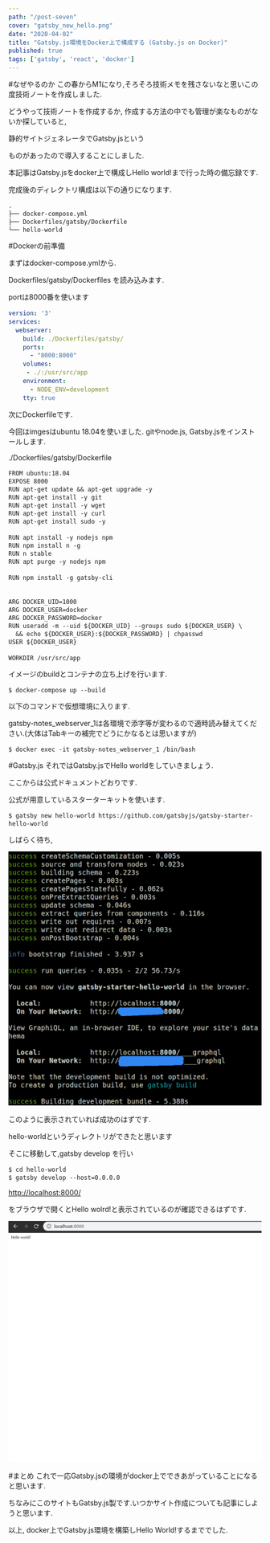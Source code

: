 ```yaml
---
path: "/post-seven"
cover: "gatsby_new_hello.png"
date: "2020-04-02"
title: "Gatsby.js環境をDocker上で構成する (Gatsby.js on Docker)"
published: true
tags: ['gatsby', 'react', 'docker']
---
```

#なぜやるのか
この春からM1になり,そろそろ技術メモを残さないなと思いこの度技術ノートを作成しました.

どうやって技術ノートを作成するか, 作成する方法の中でも管理が楽なものがないか探していると,

静的サイトジェネレータでGatsby.jsという

ものがあったので導入することにしました.

本記事はGatsby.jsをdocker上で構成しHello world!まで行った時の備忘録です.

完成後のディレクトリ構成は以下の通りになります.

```
.
├── docker-compose.yml
├── Dockerfiles/gatsby/Dockerfile
└── hello-world
```
#Dockerの前準備

まずはdocker-compose.ymlから.

Dockerfiles/gatsby/Dockerfiles を読み込みます.

portは8000番を使います

```yml:docker-compose.yml
version: '3'
services:
  webserver:
    build: ./Dockerfiles/gatsby/
    ports:
      - "8000:8000"
    volumes:
     - ./:/usr/src/app
    environment:
      - NODE_ENV=development
    tty: true
```

次にDockerfileです.

今回はimgesはubuntu 18.04を使いました.
gitやnode.js, Gatsby.jsをインストールします.

./Dockerfiles/gatsby/Dockerfile
```Dockerfile:Dockerfile
FROM ubuntu:18.04
EXPOSE 8000
RUN apt-get update && apt-get upgrade -y
RUN apt-get install -y git 
RUN apt-get install -y wget
RUN apt-get install -y curl 
RUN apt-get install sudo -y

RUN apt install -y nodejs npm
RUN npm install n -g
RUN n stable
RUN apt purge -y nodejs npm

RUN npm install -g gatsby-cli


ARG DOCKER_UID=1000
ARG DOCKER_USER=docker
ARG DOCKER_PASSWORD=docker
RUN useradd -m --uid ${DOCKER_UID} --groups sudo ${DOCKER_USER} \
  && echo ${DOCKER_USER}:${DOCKER_PASSWORD} | chpasswd
USER ${DOCKER_USER}

WORKDIR /usr/src/app
```

イメージのbuildとコンテナの立ち上げを行います.

```
$ docker-compose up --build
```

以下のコマンドで仮想環境に入ります.

gatsby-notes_webserver_1は各環境で添字等が変わるので適時読み替えてください.(大体はTabキーの補完でどうにかなるとは思いますが)

```
$ docker exec -it gatsby-notes_webserver_1 /bin/bash
```

#Gatsby.js
それではGatsby.jsでHello worldをしていきましょう.

ここからは公式ドキュメントどおりです.


公式が用意しているスターターキットを使います.
```
$ gatsby new hello-world https://github.com/gatsbyjs/gatsby-starter-hello-world
```
しばらく待ち,


![](gatsby_new_hello.png)

このように表示されていれば成功のはずです.

hello-worldというディレクトリができたと思います

そこに移動して,gatsby develop を行い

```
$ cd hello-world
$ gatsby develop --host=0.0.0.0
```

[http://localhost:8000/](http://localhost:8000/)

をブラウザで開くとHello wolrd!と表示されているのが確認できるはずです.

![](gatsby_hello_world.png)


#まとめ
これで一応Gatsby.jsの環境がdocker上でできあがっていることになると思います.

ちなみにこのサイトもGatsby.js製です.いつかサイト作成についても記事にしようと思います.


以上, docker上でGatsby.js環境を構築しHello World!するまででした.

